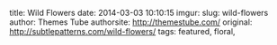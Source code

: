 title: Wild Flowers
date: 2014-03-03 10:10:15
imgur: 
slug: wild-flowers
author: Themes Tube
authorsite: http://themestube.com/
original: http://subtlepatterns.com/wild-flowers/
tags: featured, floral,
